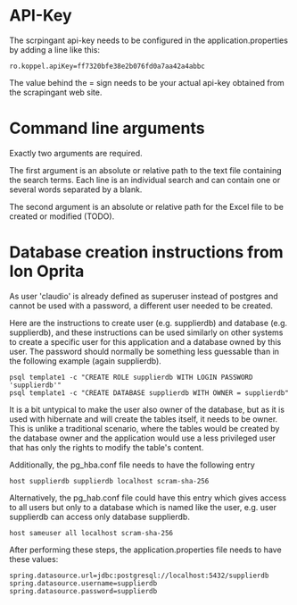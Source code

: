 API-Key
=

The scrpingant api-key needs to be configured in the application.properties by
adding a line like this:

```
ro.koppel.apiKey=ff7320bfe38e2b076fd0a7aa42a4abbc
```
The value behind the = sign needs to be your actual api-key obtained from the
scrapingant web site.

Command line arguments
=
Exactly two arguments are required.

The first argument is an absolute or relative
path to the text file containing the search terms. Each line is an individual search
and can contain one or several words separated by a blank.

The second argument is an absolute or relative path for the Excel file to be created
or modified (TODO).

Database creation instructions from Ion Oprita
=

As user 'claudio' is already defined as superuser instead of postgres
and cannot be used with a password, a different user needed to be created.

Here are the instructions to create user (e.g. supplierdb) and database (e.g. supplierdb), and these instructions can
be used similarly on other systems to create a specific user for this application
and a database owned by this user. The password should normally be something less
guessable than in the following example (again supplierdb).

```shell
psql template1 -c "CREATE ROLE supplierdb WITH LOGIN PASSWORD 'supplierdb'" 
psql template1 -c "CREATE DATABASE supplierdb WITH OWNER = supplierdb" 
```

It is a bit untypical to make the user also owner of the database, but as it 
is used with hibernate and will create the tables itself, it needs to be owner.
This is unlike a traditional scenario, where the tables would be created
by the database owner and the application would use a less privileged user
that has only the rights to modify the table's content.

Additionally, the pg_hba.conf file needs to have the following entry

```
host supplierdb supplierdb localhost scram-sha-256
```
Alternatively, the pg_hab.conf file could have this entry which gives access
to all users but only to a database which is named like the user, e.g. user
supplierdb can access only database supplierdb.

```
host sameuser all localhost scram-sha-256
```

After performing these steps, the application.properties file needs to have these
values:
```properties
spring.datasource.url=jdbc:postgresql://localhost:5432/supplierdb
spring.datasource.username=supplierdb
spring.datasource.password=supplierdb
```


